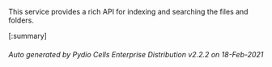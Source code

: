 






This service provides a rich API for indexing and searching the files and folders.

[:summary]

###### Auto generated by Pydio Cells Enterprise Distribution v2.2.2 on 18-Feb-2021
